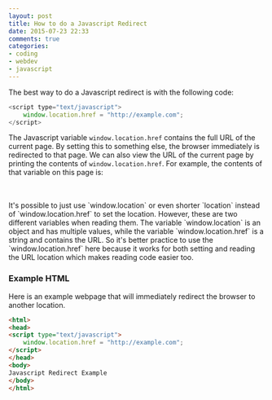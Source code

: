 ```yaml
---
layout: post
title: How to do a Javascript Redirect
date: 2015-07-23 22:33
comments: true
categories:
- coding
- webdev
- javascript
---
```

The best way to do a Javascript redirect is with the following code:

```javascript
<script type="text/javascript">
    window.location.href = "http://example.com";
</script>
```

The Javascript variable `window.location.href` contains the full URL of the current page. By setting this to something else, the browser immediately is redirected to that page. We can also view the URL of the current page by printing the contents of `window.location.href`. For example, the contents of that variable on this page is:
<script language="javascript">
	document.write (document.location.href);
</script>

<br>
<br>
It's possible to just use `window.location` or even shorter `location` instead of `window.location.href` to set the location. However, these are two different variables when reading them. The variable `window.location` is an object and has multiple values, while the variable `window.location.href` is a string and contains the URL. So it's better practice to use the `window.location.href` here because it works for both setting and reading the URL location which makes reading code easier too.

### Example HTML 
Here is an example webpage that will immediately redirect the browser to another location.

```html
<html>
<head>
<script type="text/javascript">
    window.location.href = "http://example.com";
</script>
</head>
<body>
Javascript Redirect Example
</body>
</html>
```




